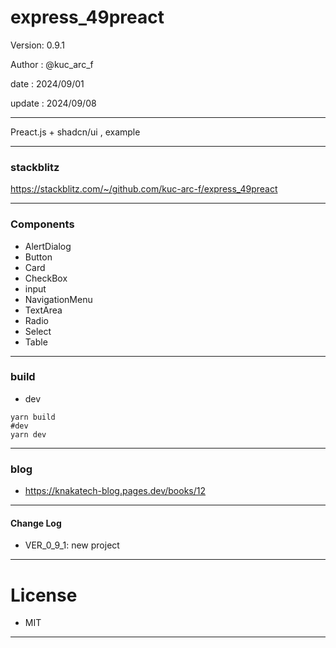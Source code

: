 ﻿# express_49preact

 Version: 0.9.1

 Author  : @kuc_arc_f

 date   : 2024/09/01
 
 update : 2024/09/08 

***

Preact.js + shadcn/ui , example

***
### stackblitz

https://stackblitz.com/~/github.com/kuc-arc-f/express_49preact

***
### Components
* AlertDialog
* Button
* Card
* CheckBox
* input
* NavigationMenu
* TextArea
* Radio
* Select
* Table

***
### build
* dev
```
yarn build
#dev
yarn dev
```

***
### blog

* https://knakatech-blog.pages.dev/books/12

***
#### Change Log
* VER_0_9_1: new project

***
# License

* MIT

***

